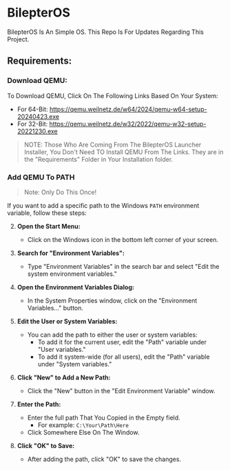 # BilepterOS
BilepterOS Is An Simple OS. This Repo Is For Updates Regarding This Project.

## Requirements:

### Download QEMU:

To Download QEMU, Click On The Following Links Based On Your System:
   - For 64-Bit: https://qemu.weilnetz.de/w64/2024/qemu-w64-setup-20240423.exe
   - For 32-Bit: https://qemu.weilnetz.de/w32/2022/qemu-w32-setup-20221230.exe

> NOTE: Those Who Are Coming From The BilepterOS Launcher Installer, You Don't Need TO Install QEMU From The Links. They are in the "Requirements" Folder in Your Installation folder.

### Add QEMU To PATH

> Note: Only Do This Once!

If you want to add a specific path to the Windows `PATH` environment variable, follow these steps:

2. **Open the Start Menu:**
   - Click on the Windows icon in the bottom left corner of your screen.

3. **Search for "Environment Variables":**
   - Type "Environment Variables" in the search bar and select "Edit the system environment variables."

4. **Open the Environment Variables Dialog:**
   - In the System Properties window, click on the "Environment Variables..." button.

5. **Edit the User or System Variables:**
   - You can add the path to either the user or system variables:
     - To add it for the current user, edit the "Path" variable under "User variables."
     - To add it system-wide (for all users), edit the "Path" variable under "System variables."

6. **Click "New" to Add a New Path:**
   - Click the "New" button in the "Edit Environment Variable" window.

7. **Enter the Path:**
   - Enter the full path That You Copied in the Empty field.
     - For example: `C:\Your\Path\Here`
   - Click Somewhere Else On The Window.

8. **Click "OK" to Save:**
   - After adding the path, click "OK" to save the changes.
